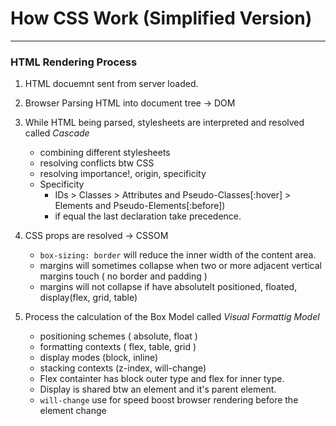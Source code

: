 # How CSS Work (Simplified Version)
----

### HTML Rendering Process
1. HTML docuemnt sent from server loaded.
2. Browser Parsing HTML into document tree -> DOM
3. While HTML being parsed, stylesheets are interpreted and resolved called *Cascade*
    -   combining different stylesheets
    -   resolving conflicts btw CSS
    -   resolving importance!, origin, specificity

    * Specificity
      - IDs > Classes > Attributes and Pseudo-Classes[:hover] > Elements and Pseudo-Elements[:before])
      - if equal the last declaration take precedence.

4. CSS props are resolved -> CSSOM
    *   `box-sizing: border` will reduce the inner width of the content area.
    *   margins will sometimes collapse when two or more adjacent vertical margins touch ( no border and padding ) 
    *   margins will not collapse if have absolutelt positioned, floated, display(flex, grid, table)
5. Process the calculation of the Box Model called *Visual Formattig Model*
    -  positioning schemes ( absolute, float )
    -  formatting contexts ( flex, table, grid )
    -  display modes (block, inline)
    -  stacking contexts (z-index, will-change)

    * Flex containter has block outer type and flex for inner type.
    * Display is shared btw an element and it's parent element.
    * `will-change` use for speed boost browser rendering before the element change


